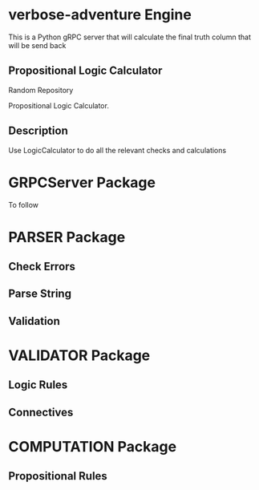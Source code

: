 # verbose-adventure Engine

This is a Python gRPC server that will calculate the final truth column that will be send back

## Propositional Logic Calculator

Random Repository

Propositional Logic Calculator.

## Description
Use LogicCalculator to do all the relevant checks and calculations


# GRPCServer Package
To follow


# PARSER Package
## Check Errors

## Parse String

## Validation


# VALIDATOR Package
## Logic Rules

## Connectives


# COMPUTATION Package
## Propositional Rules

##
